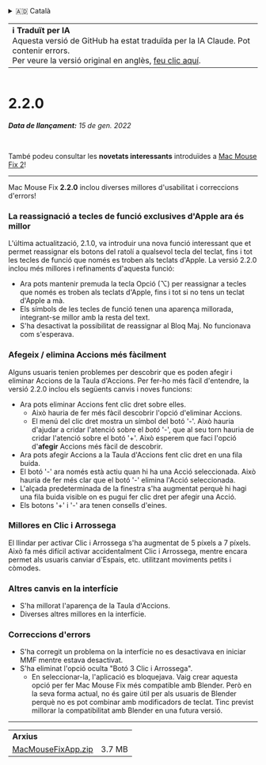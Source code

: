 <details>
<summary>🇦🇩 Català</summary>

[🇬🇧 English (GitHub)](https://github.com/noah-nuebling/mac-mouse-fix/releases/tag/2.2.0)\
**🇦🇩 Català**\
[🇩🇪 Deutsch](https://redirect.macmousefix.com/?target=mmf-release&tag=2.2.0&locale=de)\
[🇪🇸 Español](https://redirect.macmousefix.com/?target=mmf-release&tag=2.2.0&locale=es)\
[🇫🇷 Français](https://redirect.macmousefix.com/?target=mmf-release&tag=2.2.0&locale=fr)\
[🇮🇩 Indonesia](https://redirect.macmousefix.com/?target=mmf-release&tag=2.2.0&locale=id)\
[🇮🇹 Italiano](https://redirect.macmousefix.com/?target=mmf-release&tag=2.2.0&locale=it)\
[🇭🇺 Magyar](https://redirect.macmousefix.com/?target=mmf-release&tag=2.2.0&locale=hu)\
[🇳🇱 Nederlands](https://redirect.macmousefix.com/?target=mmf-release&tag=2.2.0&locale=nl)\
[🇵🇱 Polski](https://redirect.macmousefix.com/?target=mmf-release&tag=2.2.0&locale=pl)\
[🇧🇷 Português (Brasil)](https://redirect.macmousefix.com/?target=mmf-release&tag=2.2.0&locale=pt-BR)\
[🇵🇹 Português (Portugal)](https://redirect.macmousefix.com/?target=mmf-release&tag=2.2.0&locale=pt-PT)\
[🇷🇴 Română](https://redirect.macmousefix.com/?target=mmf-release&tag=2.2.0&locale=ro)\
[🇸🇪 Svenska](https://redirect.macmousefix.com/?target=mmf-release&tag=2.2.0&locale=sv)\
[🇻🇳 Tiếng Việt](https://redirect.macmousefix.com/?target=mmf-release&tag=2.2.0&locale=vi)\
[🇹🇷 Türkçe](https://redirect.macmousefix.com/?target=mmf-release&tag=2.2.0&locale=tr)\
[🇨🇿 Čeština](https://redirect.macmousefix.com/?target=mmf-release&tag=2.2.0&locale=cs)\
[🇬🇷 Ελληνικά](https://redirect.macmousefix.com/?target=mmf-release&tag=2.2.0&locale=el)\
[🇷🇺 Русский](https://redirect.macmousefix.com/?target=mmf-release&tag=2.2.0&locale=ru)\
[🇺🇦 Українська](https://redirect.macmousefix.com/?target=mmf-release&tag=2.2.0&locale=uk)\
[🇮🇱 עברית](https://redirect.macmousefix.com/?target=mmf-release&tag=2.2.0&locale=he)\
[🇸🇦 العربية](https://redirect.macmousefix.com/?target=mmf-release&tag=2.2.0&locale=ar)\
[🇮🇳 हिन्दी](https://redirect.macmousefix.com/?target=mmf-release&tag=2.2.0&locale=hi)\
[🇹🇭 ไทย](https://redirect.macmousefix.com/?target=mmf-release&tag=2.2.0&locale=th)\
[🇨🇳 中文 (简体)](https://redirect.macmousefix.com/?target=mmf-release&tag=2.2.0&locale=zh-Hans)\
[🇨🇳 中文 (繁體)](https://redirect.macmousefix.com/?target=mmf-release&tag=2.2.0&locale=zh-Hant)\
[🇭🇰 中文（香港)](https://redirect.macmousefix.com/?target=mmf-release&tag=2.2.0&locale=zh-HK)\
[🇯🇵 日本語](https://redirect.macmousefix.com/?target=mmf-release&tag=2.2.0&locale=ja)\
[🇰🇷 한국어](https://redirect.macmousefix.com/?target=mmf-release&tag=2.2.0&locale=ko)\
[Help translate Mac Mouse Fix to different languages!](https://github.com/noah-nuebling/mac-mouse-fix/discussions/731)
</details>
<table align=><td>
<b>ℹ️ Traduït per IA</b><br>
Aquesta versió de GitHub ha estat traduïda per la IA Claude. Pot contenir errors.<br>
Per veure la versió original en anglès, <a href="https://github.com/noah-nuebling/mac-mouse-fix/releases/tag/2.2.0">feu clic aquí</a>.
</td></table>

<table></table>

# 2.2.0
***Data de llançament:** 15 de gen. 2022*

<br>

També podeu consultar les **novetats interessants** introduïdes a [Mac Mouse Fix 2](https://redirect.macmousefix.com/?target=mmf-release&tag=2.0.0&locale=ca)!

---

Mac Mouse Fix **2.2.0** inclou diverses millores d'usabilitat i correccions d'errors!

### La reassignació a tecles de funció exclusives d'Apple ara és millor

L'última actualització, 2.1.0, va introduir una nova funció interessant que et permet reassignar els botons del ratolí a qualsevol tecla del teclat, fins i tot les tecles de funció que només es troben als teclats d'Apple. La versió 2.2.0 inclou més millores i refinaments d'aquesta funció:

- Ara pots mantenir premuda la tecla Opció (⌥) per reassignar a tecles que només es troben als teclats d'Apple, fins i tot si no tens un teclat d'Apple a mà.
- Els símbols de les tecles de funció tenen una aparença millorada, integrant-se millor amb la resta del text.
- S'ha desactivat la possibilitat de reassignar al Bloq Maj. No funcionava com s'esperava.

### Afegeix / elimina Accions més fàcilment

Alguns usuaris tenien problemes per descobrir que es poden afegir i eliminar Accions de la Taula d'Accions. Per fer-ho més fàcil d'entendre, la versió 2.2.0 inclou els següents canvis i noves funcions:

- Ara pots eliminar Accions fent clic dret sobre elles.
  - Això hauria de fer més fàcil descobrir l'opció d'eliminar Accions.
  - El menú del clic dret mostra un símbol del botó '-'. Això hauria d'ajudar a cridar l'atenció sobre el _botó_ '-', que al seu torn hauria de cridar l'atenció sobre el botó '+'. Això esperem que faci l'opció d'**afegir** Accions més fàcil de descobrir.
- Ara pots afegir Accions a la Taula d'Accions fent clic dret en una fila buida.
- El botó '-' ara només està actiu quan hi ha una Acció seleccionada. Això hauria de fer més clar que el botó '-' elimina l'Acció seleccionada.
- L'alçada predeterminada de la finestra s'ha augmentat perquè hi hagi una fila buida visible on es pugui fer clic dret per afegir una Acció.
- Els botons '+' i '-' ara tenen consells d'eines.

### Millores en Clic i Arrossega

El llindar per activar Clic i Arrossega s'ha augmentat de 5 píxels a 7 píxels. Això fa més difícil activar accidentalment Clic i Arrossega, mentre encara permet als usuaris canviar d'Espais, etc. utilitzant moviments petits i còmodes.

### Altres canvis en la interfície

- S'ha millorat l'aparença de la Taula d'Accions.
- Diverses altres millores en la interfície.

### Correccions d'errors

- S'ha corregit un problema on la interfície no es desactivava en iniciar MMF mentre estava desactivat.
- S'ha eliminat l'opció oculta "Botó 3 Clic i Arrossega".
  - En seleccionar-la, l'aplicació es bloquejava. Vaig crear aquesta opció per fer Mac Mouse Fix més compatible amb Blender. Però en la seva forma actual, no és gaire útil per als usuaris de Blender perquè no es pot combinar amb modificadors de teclat. Tinc previst millorar la compatibilitat amb Blender en una futura versió.

---

<table align="start">
<tr>
    <td colspan=2>
        <b>Arxius</b>
    </td>
</tr>
<tr>
    <td><a href="https://github.com/noah-nuebling/mac-mouse-fix/releases/download/2.2.0/MacMouseFixApp.zip">MacMouseFixApp.zip</a></td>
    <td>3.7 MB</td>
</tr>
</table>
